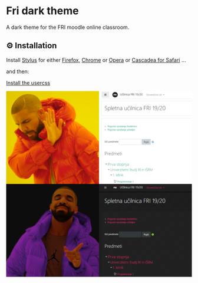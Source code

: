 # Fri dark theme
A dark theme for the FRI moodle online classroom.

##  :gear: Installation

Install [Stylus](https://add0n.com/stylus.html) for either [Firefox](https://addons.mozilla.org/en-US/firefox/addon/styl-us/), [Chrome](https://chrome.google.com/webstore/detail/stylus-beta/apmmpaebfobifelkijhaljbmpcgbjbdo) or [Opera](https://addons.opera.com/en-gb/extensions/details/stylus/) or [Cascadea for Safari](https://cascadea.app/) ...

and then: 

[Install the usercss](https://raw.githubusercontent.com/janvasiljevic/fri-dark-theme/master/fri-dark.user.css?token=ALM6ESQO722KA6AGX53RKMK6K2ZUI)


![Drake knows](images/drake-knows.png)
